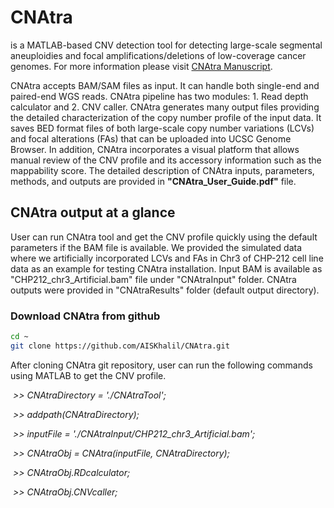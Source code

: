 # CNAtra
is a MATLAB-based CNV detection tool for detecting large-scale segmental aneuploidies and focal amplifications/deletions of low-coverage cancer genomes. For more information please visit [CNAtra Manuscript](https://www.biorxiv.org/content/10.1101/639294v1?rss=1).

CNAtra accepts BAM/SAM files as input. It can handle both single-end and paired-end WGS reads. CNAtra pipeline has two modules: 1. Read depth calculator and 2. CNV caller. CNAtra generates many output files providing the detailed characterization of the copy number profile of the input data. It saves BED format files of both large-scale copy number variations (LCVs) and focal alterations (FAs) that can be uploaded into UCSC Genome Browser. In addition, CNAtra incorporates a visual platform that allows manual review of the CNV profile and its accessory information such as the mappability score. The detailed description of CNAtra inputs, parameters, methods, and outputs are provided in **"CNAtra_User_Guide.pdf"** file.

## CNAtra output at a glance

User can run CNAtra tool and get the CNV profile quickly using the default parameters if the BAM file is available. We provided the simulated data where we artificially incorporated LCVs and FAs in Chr3 of CHP-212 cell line data as an example for testing CNAtra installation. Input BAM is available as "CHP212_chr3_Artificial.bam" file under "CNAtraInput" folder. CNAtra outputs were provided in "CNAtraResults" folder (default output directory). 

### Download CNAtra from github

```bash
cd ~
git clone https://github.com/AISKhalil/CNAtra.git
```

After cloning CNAtra git repository, user can run the following commands using MATLAB to get the CNV profile.

​			*>> CNAtraDirectory = './CNAtraTool';*

​			*>> addpath(CNAtraDirectory);*

​			*>> inputFile = './CNAtraInput/CHP212_chr3_Artificial.bam';*

​			*>> CNAtraObj = CNAtra(inputFile, CNAtraDirectory);*

​			*>> CNAtraObj.RDcalculator;*

​			*>> CNAtraObj.CNVcaller;*
